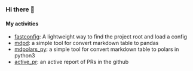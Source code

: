 ### Hi there 👋


#### My activities


- [fastconfig](https://github.com/kyoto7250/fastconfig): A lightweight way to find the project root and load a config
- [mdpd](https://github.com/kyoto7250/mdpd): a simple tool for convert markdown table to pandas
- [mdpolars_py](https://github.com/kyoto7250/mdpd): a simple tool for convert markdown table to polars in python3
- [active_pr](https://github.com/kyoto7250/active_pr): an active report of PRs in the github
